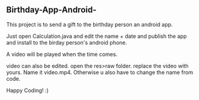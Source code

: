 ## Birthday-App-Android-

This project is to send a gift to the birthday person an android app.

Just open Calculation.java and edit the name + date and publish the app and install to the birday person's android phone.

A video will be played when the time comes.

video can also be edited. open the res>raw folder. replace the video with yours. Name it video.mp4. Otherwise u also have to change the name from code.

Happy Coding! :)
